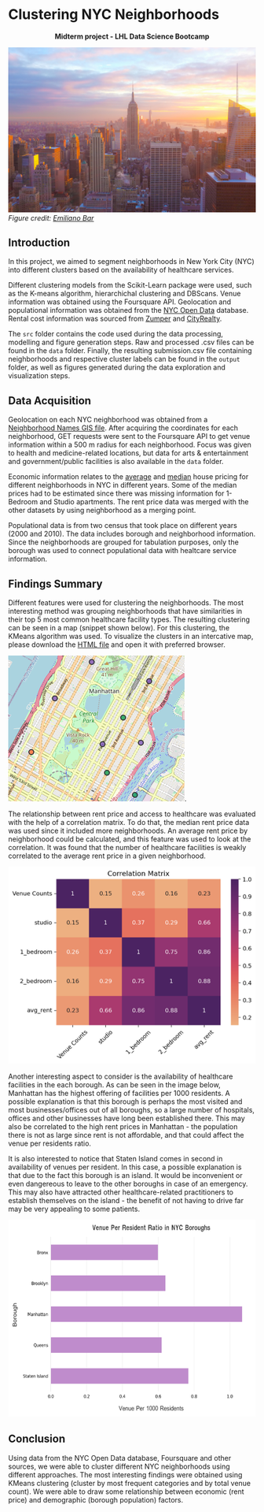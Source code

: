 # Clustering NYC Neighborhoods
<p style="text-align: center;"><b> Midterm project - LHL Data Science Bootcamp </b></p>

![New York City](/emiliano-bar-kheTI8pIywU-unsplash.jpg)
_Figure credit: [Emiliano Bar](https://unsplash.com/photos/kheTI8pIywU?utm_source=unsplash&utm_medium=referral&utm_content=creditShareLink)_

## Introduction
In this project, we aimed to segment neighborhoods in New York City (NYC) into different clusters based on the availability of healthcare services. 

Different clustering models from the Scikit-Learn package were used, such as the K-means algorithm, hierarchichal clustering and DBScans. Venue information was obtained using the Foursquare API. Geolocation and populational information was obtained from the [NYC Open Data](https://data.cityofnewyork.us/) database. Rental cost information was sourced from [Zumper](https://www.zumper.com/rent-research/new-york-ny) and [CityRealty](https://www.cityrealty.com/nyc/market-insight/rental-building-offers/battery-park-city/map-average-nyc-rent-prices-july-2020-21-buildings-offering-free-rent/45084).

The ```src``` folder contains the code used during the data processing, modelling and figure generation steps. Raw and processed .csv files can be found in the ```data``` folder. Finally, the resulting submission.csv file containing neighborhoods and respective cluster labels can be found in the ```output``` folder, as well as figures generated during the data exploration and visualization steps.  

## Data Acquisition
Geolocation on each NYC neighborhood was obtained from a [Neighborhood Names GIS file](https://drive.google.com/file/d/16hGHxuPHDVVwlHhiZ5pFoNMfmGjh_JYb/view?usp=sharing). After acquiring the coordinates for each neighborhood, GET requests were sent to the Foursquare API to get venue information within a 500 m radius for each neighborhood. Focus was given to health and medicine-related locations, but data for arts & entertainment and government/public facilities is also available in the ```data``` folder. 

Economic information relates to the [average](https://drive.google.com/file/d/17kDaedI8cBoZz8rKY7yZ0N-QNSLChQWR/view?usp=sharing) and [median](https://drive.google.com/file/d/1EyXSpnV--2iYmYzlGZmMgonbW9jzJdcv/view?usp=sharing) house pricing for different neighborhoods in NYC in different years. Some of the median prices had to be estimated since there was missing information for 1-Bedroom and Studio apartments. The rent price data was merged with the other datasets by using neighborhood as a merging point. 

Populational data is from two census that took place on different years (2000 and 2010). The data includes borough and neighborhood information. Since the neighborhoods are grouped for tabulation purposes, only the borough was used to connect populational data with healtcare service information. 

## Findings Summary

Different features were used for clustering the neighborhoods. The most interesting method was grouping neighborhoods that have similarities in their top 5 most common healthcare facility types. The resulting clustering can be seen in a map (snippet shown below). For this clustering, the KMeans algorithm was used. To visualize the clusters in an intercative map, please download the [HTML file](/output/Most_Common_Category_Clusters.HTML) and open it with preferred browser.

[![NYC Clustered Neighborhoods](/nyc-cluster-map.png)](/output/Most_Common_Category_Clusters.HTML).

The relationship between rent price and access to healthcare was evaluated with the help of a correlation matrix. To do that, the median rent price data was used since it included more neighborhoods. An average rent price by neighborhood could be calculated, and this feature was used to look at the correlation. It was found that the number of healthcare facilities is weakly correlated to the average rent price in a given neighborhood.

<img src="output/figures/correlation_plot.png" width="532" height="400" />

Another interesting aspect to consider is the availability of healthcare facilities in the each borough. As can be seen in the image below, Manhattan has the highest offering of facilities per 1000 residents. A possible explanation is that this borough is perhaps the most visited and most businesses/offices out of all boroughs, so a large number of hospitals, offices and other businesses have long been established there. This may also be correlated to the high rent prices in Manhattan - the population there is not as large since rent is not affordable, and that could affect the venue per residents ratio. 

It is also interested to notice that Staten Island comes in second in availability of venues per resident. In this case, a possible explanation is that due to the fact this borough is an island. It would be inconvenient or even dangereous to leave to the other boroughs in case of an emergency. This may also have attracted other healthcare-related practitioners to establish themselves on the island - the benefit of not having to drive far may be very appealing to some patients.

<img src="output/figures/borough-venues.png" width="532" height="400" />

## Conclusion

Using data from the NYC Open Data database, Foursquare and other sources, we were able to cluster different NYC neighborhoods using different approaches. The most interesting findings were obtained using KMeans clustering (cluster by most frequent categories and by total venue count). We were able to draw some relationship between economic (rent price) and demographic (borough population) factors.